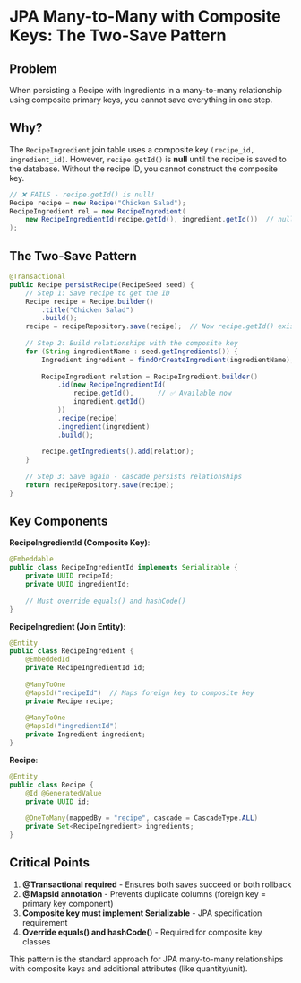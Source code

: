 # JPA Many-to-Many with Composite Keys: The Two-Save Pattern

## Problem

When persisting a Recipe with Ingredients in a many-to-many relationship using composite primary keys, you cannot save everything in one step.

## Why?

The `RecipeIngredient` join table uses a composite key `(recipe_id, ingredient_id)`. However, `recipe.getId()` is **null** until the recipe is saved to the database. Without the recipe ID, you cannot construct the composite key.

```java
// ❌ FAILS - recipe.getId() is null!
Recipe recipe = new Recipe("Chicken Salad");
RecipeIngredient rel = new RecipeIngredient(
    new RecipeIngredientId(recipe.getId(), ingredient.getId())  // null!
);
```

## The Two-Save Pattern

```java
@Transactional
public Recipe persistRecipe(RecipeSeed seed) {
    // Step 1: Save recipe to get the ID
    Recipe recipe = Recipe.builder()
        .title("Chicken Salad")
        .build();
    recipe = recipeRepository.save(recipe);  // Now recipe.getId() exists
    
    // Step 2: Build relationships with the composite key
    for (String ingredientName : seed.getIngredients()) {
        Ingredient ingredient = findOrCreateIngredient(ingredientName);
        
        RecipeIngredient relation = RecipeIngredient.builder()
            .id(new RecipeIngredientId(
                recipe.getId(),      // ✅ Available now
                ingredient.getId()
            ))
            .recipe(recipe)
            .ingredient(ingredient)
            .build();
        
        recipe.getIngredients().add(relation);
    }
    
    // Step 3: Save again - cascade persists relationships
    return recipeRepository.save(recipe);
}
```

## Key Components

**RecipeIngredientId (Composite Key)**:
```java
@Embeddable
public class RecipeIngredientId implements Serializable {
    private UUID recipeId;
    private UUID ingredientId;
    
    // Must override equals() and hashCode()
}
```

**RecipeIngredient (Join Entity)**:
```java
@Entity
public class RecipeIngredient {
    @EmbeddedId
    private RecipeIngredientId id;
    
    @ManyToOne
    @MapsId("recipeId")  // Maps foreign key to composite key
    private Recipe recipe;
    
    @ManyToOne
    @MapsId("ingredientId")
    private Ingredient ingredient;
}
```

**Recipe**:
```java
@Entity
public class Recipe {
    @Id @GeneratedValue
    private UUID id;
    
    @OneToMany(mappedBy = "recipe", cascade = CascadeType.ALL)
    private Set<RecipeIngredient> ingredients;
}
```

## Critical Points

1. **@Transactional required** - Ensures both saves succeed or both rollback
2. **@MapsId annotation** - Prevents duplicate columns (foreign key = primary key component)
3. **Composite key must implement Serializable** - JPA specification requirement
4. **Override equals() and hashCode()** - Required for composite key classes

This pattern is the standard approach for JPA many-to-many relationships with composite keys and additional attributes (like quantity/unit).
